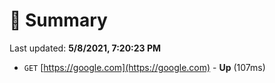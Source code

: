 # 📖 Summary
Last updated: **5/8/2021, 7:20:23 PM**

- `GET` [https://google.com](https://google.com) - **Up** (107ms)
